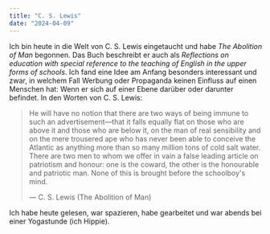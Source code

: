 ```yaml
---
title: "C. S. Lewis"
date: "2024-04-09"
---
```


Ich bin heute in die Welt von C. S. Lewis eingetaucht und habe _The Abolition of Man_ begonnen. Das Buch beschreibt er auch als _Reflections on education with special reference to the teaching of English in the upper forms of schools_. Ich fand eine Idee am Anfang besonders interessant und zwar, in welchem Fall Werbung oder Propaganda keinen Einfluss auf einen Menschen hat: Wenn er sich auf einer Ebene darüber oder darunter befindet. In den Worten von C. S. Lewis:

> He will have no notion that there are two ways of being immune to such an advertisement—that it falls equally flat on those who are above it and those who are below it, on the man of real sensibility and on the mere trousered ape who has never been able to conceive the Atlantic as anything more than so many million tons of cold salt water. There are two men to whom we offer in vain a false leading article on patriotism and honour: one is the coward, the other is the honourable and patriotic man. None of this is brought before the schoolboy's mind.
>
> — C. S. Lewis (The Abolition of Man)

Ich habe heute gelesen, war spazieren, habe gearbeitet und war abends bei einer Yogastunde (ich Hippie).
